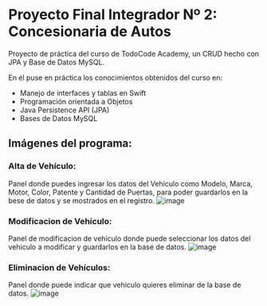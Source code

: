 # Proyecto Final Integrador Nº 2: Concesionaria de Autos
Proyecto de práctica del curso de TodoCode Academy, un CRUD hecho con JPA y Base de Datos MySQL.

En él puse en práctica los conocimientos obtenidos del curso en:
- Manejo de interfaces y tablas en Swift
- Programación orientada a Objetos
- Java Persistence API (JPA)
- Bases de Datos MySQL

## Imágenes del programa:

### Alta de Vehículo:
Panel donde puedes ingresar los datos del Vehículo como Modelo, Marca, Motor, Color, Patente y Cantidad de Puertas, para poder guardarlos en la bese de datos y se mostrados en el registro.
![image](https://github.com/TecnoZoni/Crud_Concesionaria_de_Autos/assets/90013026/7ded0695-6029-44b7-a085-b8482fe27646)

### Modificacion de Vehículo:
Panel de modificacion de vehiculo donde puede seleccionar los datos del vehiculo a modificar y guardarlos en la base de datos.
![image](https://github.com/TecnoZoni/Crud_Concesionaria_de_Autos/assets/90013026/5489337f-1826-41aa-a843-9612e3b17527)

### Eliminacion de Vehículos:
Panel donde puede indicar que vehiculo quieres eliminar de la base de datos.
![image](https://github.com/TecnoZoni/Crud_Concesionaria_de_Autos/assets/90013026/796ca055-0987-4cb5-885d-b87d85faeb23)

